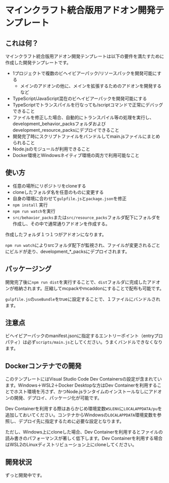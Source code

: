 # マインクラフト統合版用アドオン開発テンプレート
## これは何？
マインクラフト統合版用アドオン開発テンプレートは以下の要件を満たすために作成した開発テンプレートです。
- 1プロジェクトで複数のビヘイビアーパック/リソースパックを開発可能にする
    - メインのアドオンの他に、メインを拡張するためのアドオンを開発するなど
- TypeScript/JavaScript混在のビヘイビアーパックを開発可能にする
- TypeScriptでトランスパイルを行なっても/scriptコマンドで正常にデバッグできること
- ファイルを修正した場合、自動的にトランスパイル等の処理を実行し、development_behavior_packsフォルダおよびdevelopment_resource_packsにデプロイできること
- 開発完了時にスクリプトファイルをバンドルしてmain.jsファイルにまとめられること
- Node.jsのモジュールが利用できること
- Docker環境とWindowsネイティブ環境の両方で利用可能なこと

## 使い方
- 任意の場所にリポジトリをcloneする
- cloneしたフォルダ名を任意のものに変更する
- 自身の環境に合わせて`gulpfile.js`と`package.json`を修正
- `npm install` 実行
- `npm run watch`を実行
- `src/behavior_packs`または`src/resource_packs`フォルダ配下にフォルダを作成し、その中で通常通りアドオンを作成する。

作成したフォルダ１つ１つがアドオンになります。

`npm run watch`によりsrcフォルダ配下が監視され、ファイルが変更されるごとにビルドが走り、development_*_packsにデプロイされます。

## パッケージング
開発完了後に`npm run dist`を実行することで、`dist`フォルダに完成したアドオンが格納されます。圧縮してmcpackやmcaddonにすることで配布も可能です。

`gulpfile.js`の`useBundle`をtrueに設定することで、１ファイルにバンドルされます。

## 注意点
ビヘイビアーパックのmanifest.jsonに指定するエントリーポイント（entryプロパティ）は必ず`scripts/main.js`としてください。うまくバンドルできなくなります。

## Dockerコンテナでの開発
このテンプレートにはVisual Studio Code Dev Containersの設定が含まれています。Windows＋WSL2＋Docker Desktopな方はDev Containerを利用することでホスト環境を汚さず、かつNode.jsランタイムのインストールなしにアドオンの開発、デプロイ、パッケージ化が可能です。

Dev Containerを利用する際はあらかじめ環境変数`WSLENV`に`LOCALAPPDATA/pu`を追加しておいてください。コンテナからWindowsの`LOCALAPPDATA`環境変数を参照し、デプロイ先に指定するために必要な設定となります。

ただし、Windows上にcloneした場合、Dev Containerを利用するとファイルの読み書きのパフォーマンスが著しく低下します。Dev Containerを利用する場合はWSL2のLinuxディストリビューション上にcloneしてください。

## 開発状況
ずっと開発中です。